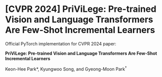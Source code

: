 # [CVPR 2024] PriViLege: Pre-trained Vision and Language Transformers Are Few-Shot Incremental Learners

Official PyTorch implementation for CVPR 2024 paper:

**PriViLege: Pre-trained Vision and Language Transformers Are Few-Shot Incremental Learners**

Keon-Hee Park*, Kyungwoo Song, and Gyeong-Moon Park<sup>$\dagger$</sup> 
